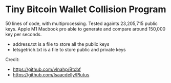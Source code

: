 # Tiny Bitcoin Wallet Collision Program

50 lines of code, with multiprocessing. Tested againts 23,205,715 public keys. 
Apple M1 Macbook pro able to generate and compare around 150,000 key per seconds.

- address.txt is a file to store all the public keys
- letsgetrich.txt is a file to store public and private keys 

Credit:
- https://github.com/vlnahp/Btcbf
- https://github.com/Isaacdelly/Plutus
